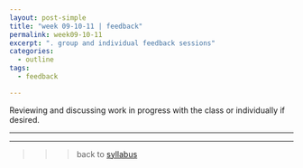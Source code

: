 ```yaml
---
layout: post-simple
title: "week 09-10-11 | feedback"
permalink: week09-10-11
excerpt: ". group and individual feedback sessions"
categories:
  - outline
tags:
  - feedback

---
```


Reviewing and discussing work in progress with the class or individually if desired.

---
---

>>> back to [syllabus](../aru2018/#syllabus)
